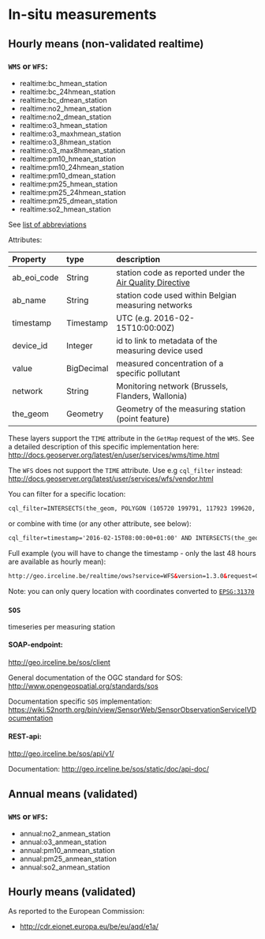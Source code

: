# In-situ measurements
## Hourly means (non-validated realtime)
### `WMS` or `WFS`:
* realtime:bc_hmean_station
* realtime:bc_24hmean_station
* realtime:bc_dmean_station
* realtime:no2_hmean_station
* realtime:no2_dmean_station
* realtime:o3_hmean_station
* realtime:o3_maxhmean_station
* realtime:o3_8hmean_station
* realtime:o3_max8hmean_station
* realtime:pm10_hmean_station
* realtime:pm10_24hmean_station
* realtime:pm10_dmean_station
* realtime:pm25_hmean_station
* realtime:pm25_24hmean_station
* realtime:pm25_dmean_station
* realtime:so2_hmean_station

See [list of abbreviations](../readme.md#abbreviations)

Attributes:

| Property    | type       | description                                                                                   |
|:------------|:-----------|:----------------------------------------------------------------------------------------------|
| ab_eoi_code | String     | station code as reported under the [Air Quality Directive](http://aqportal.eionet.europa.eu/) |
| ab_name     | String     | station code used within Belgian measuring networks                                           |
| timestamp   | Timestamp  | UTC (e.g. 2016-02-15T10:00:00Z)                                                               |
| device_id   | Integer    | id to link to metadata of the measuring device used                                           |
| value       | BigDecimal | measured concentration of a specific pollutant                                                |
| network     | String     | Monitoring network (Brussels, Flanders, Wallonia)                                             |
| the_geom    | Geometry   | Geometry of the measuring station (point feature)                                             |

These layers support the `TIME` attribute in the `GetMap` request of the `WMS`. See a detailed description of this specific implementation here:
http://docs.geoserver.org/latest/en/user/services/wms/time.html

The `WFS` does not support the `TIME` attribute. Use e.g `cql_filter` instead:
http://docs.geoserver.org/latest/user/services/wfs/vendor.html

You can filter for a specific location:
```xml
cql_filter=INTERSECTS(the_geom, POLYGON (105720 199791, 117923 199620, 118588 189014, 106005 188481, 105720 199791))
```
or combine with time (or any other attribute, see below):
```xml
cql_filter=timestamp='2016-02-15T08:00:00+01:00' AND INTERSECTS(the_geom, POLYGON (105720 199791, 117923 199620, 118588 189014, 106005 188481, 105720 199791))
```
Full example (you will have to change the timestamp - only the last 48 hours are available as hourly mean):
```html
http://geo.irceline.be/realtime/ows?service=WFS&version=1.3.0&request=GetFeature&typeName=realtime:no2_hmean_station&cql_filter=timestamp=%272016-02-17T07:00:00%27%20AND%20WITHIN%28the_geom,%20POLYGON%20%28%28105720%20199791,%20117923%20199620,%20118588%20189014,%20106005%20188481,%20105720%20199791%29%29%29
```
Note: you can only query location with coordinates converted to [`EPSG:31370`](http://spatialreference.org/ref/epsg/belge-1972-belgian-lambert-72/)

### `SOS`
timeseries per measuring station

#### SOAP-endpoint:
http://geo.irceline.be/sos/client

General documentation of the OGC standard for SOS: http://www.opengeospatial.org/standards/sos

Documentation specific `SOS` implementation:
https://wiki.52north.org/bin/view/SensorWeb/SensorObservationServiceIVDocumentation

#### REST-api:
http://geo.irceline.be/sos/api/v1/

Documentation: http://geo.irceline.be/sos/static/doc/api-doc/

## Annual means (validated)
### `WMS` or `WFS`:
* annual:no2_anmean_station
* annual:o3_anmean_station
* annual:pm10_anmean_station
* annual:pm25_anmean_station
* annual:so2_anmean_station

## Hourly means (validated)
As reported to the European Commission:
* http://cdr.eionet.europa.eu/be/eu/aqd/e1a/
